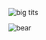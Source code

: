 ![big tits](https://cdn.jsdeliver.net/gh/akui777/image/img77720200810184316.png)





![bear](https://cdn.jsdeliver.net/gh/akui777/image/img77720200810184256.jpg)